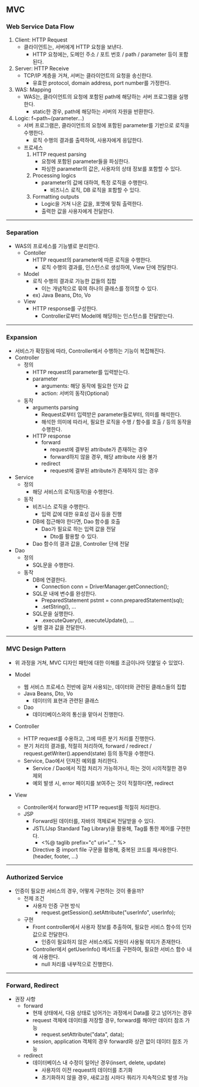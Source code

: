 ## MVC

### Web Service Data Flow

1. Client: HTTP Request
   - 클라이언트는, 서버에게 HTTP 요청을 보낸다. 
     - HTTP 요청에는, 도메인 주소 / 포트 번호 / path / parameter 등이 포함된다. 
2. Server: HTTP Receive
   - TCP/IP 계층을 거쳐, 서버는 클라이언트의 요청을 송신한다. 
     - 유효한 protocol, domain address, port number를 가정한다. 
3. WAS: Mapping
   - WAS는, 클라이언트의 요청에 포함된 path에 해당하는 서버 프로그램을 실행한다. 
     - static한 경우, path에 해당하는 서버의 자원을 반환한다. 
4. Logic: f~path~(parameter...)
   - 서버 프로그램은, 클라이언트의 요청에 포함된 parameter를 기반으로 로직을 수행한다. 
     - 로직 수행의 결과를 출력하여, 사용자에게 응답한다. 
   - 프로세스
     1. HTTP request parsing
        - 요청에 포함된 parameter들을 파싱한다. 
        - 파싱한 parameter의 값은, 사용자의 상태 정보를 포함할 수 있다. 
     2. Processing logics
        - parameter의 값에 대하여, 특정 로직을 수행한다. 
          - 비즈니스 로직, DB 로직을 포함할 수 있다. 
     3. Formatting outputs
        - Logic을 거쳐 나온 값을, 포맷에 맞춰 출력한다. 
        - 출력한 값을 사용자에게 전달한다. 

---

### Separation

- WAS의 프로세스를 기능별로 분리한다. 
  - Contoller
    - HTTP request의 parameter에 따른 로직을 수행한다. 
      - 로직 수행의 결과를, 인스턴스로 생성하여, View 단에 전달한다. 
  - Model
    - 로직 수행의 결과로 가능한 값들의 집합
      - 이는 개념적으로 묶여 하나의 클래스를 정의할 수 있다. 
    - ex) Java Beans, Dto, Vo
  - View
    - HTTP response를 구성한다. 
      - Controller로부터 Model에 해당하는 인스턴스를 전달받는다. 

---

### Expansion

- 서비스가 확장됨에 따라, Controller에서 수행하는 기능이 복잡해진다. 
- Controller
  - 정의
    - HTTP request의 parameter를 입력받는다. 
    - parameter
      - arguments: 해당 동작에 필요한 인자 값
      - action: 서버의 동작(Optional)
  - 동작
    - arguments parsing
      - Request로부터 입력받은 parameter들로부터, 의미를 해석한다. 
      - 해석한 의미에 따라서, 필요한 로직을 수행 / 함수를 호출 / 등의 동작을 수행한다. 
    - HTTP response
      - forward
        - request에 결부된 attribute가 존재하는 경우
        - forward하지 않을 경우, 해당 attribute 사용 불가
      - redirect
        - request에 결부된 attribute가 존재하지 않는 경우
- Service
  - 정의
    - 해당 서비스의 로직(동작)을 수행한다. 
  - 동작
    - 비즈니스 로직을 수행한다. 
      - 입력 값에 대한 유효성 검사 등을 진행
    - DB에 접근해야 한다면, Dao 함수를 호출
      - Dao가 필요로 하는 입력 값을 전달
        - Dto를 활용할 수 있다. 
    - Dao 함수의 결과 값을, Controller 단에 전달
- Dao
  - 정의
    - SQL문을 수행한다. 
  - 동작
    - DB에 연결한다. 
      - Connection conn = DriverManager.getConnection();
    - SQL문 내에 변수를 완성한다. 
      - PreparedStatement pstmt = conn.preparedStatement(sql);
      - .setString(), ...
    - SQL문을 실행한다. 
      - .executeQuery(), .executeUpdate(), ...
    - 실행 결과 값을 전달한다. 

---

### MVC Design Pattern

- 위 과정을 거쳐, MVC 디자인 패턴에 대한 이해를 조금이나마 덧붙일 수 있었다. 
- Model
  - 웹 서비스 프로세스 전반에 걸쳐 사용되는, 데이터와 관련된 클래스들의 집합
  - Java Beans, Dto, Vo
    - 데이터의 표현과 관련된 클래스
  - Dao
    - 데이터베이스와의 통신을 맡아서 진행한다. 
- Controller
  - HTTP request를 수용하고, 그에 따른 분기 처리를 진행한다. 
  - 분기 처리의 결과를, 적절히 처리하여, forward / redirect / request.getWriter().append(state) 등의 동작을 수행한다. 
  - Service, Dao에서 던져진 예외를 처리한다. 
    - Service / Dao에서 직접 처리가 가능하거나, 하는 것이 시의적절한 경우 제외
    - 예외 발생 시, error 페이지를 보여주는 것이 적절하다면, redirect


- View
  - Controller에서 forward한 HTTP request를 적절히 처리한다. 
  - JSP
    - Forward된 데이터를, 자바의 객체로써 전달받을 수 있다. 
    - JSTL(Jsp Standard Tag Library)을 활용해, Tag를 통한 제어를 구현한다. 
      - <%@ taglib prefix="c" uri="..." %>
    - Directive 중 import file 구문을 활용해, 중복된 코드를 재사용한다. (header, footer, ...)

---

### Authorized Service

- 인증이 필요한 서비스의 경우, 어떻게 구현하는 것이 좋을까?
  - 전제 조건
    - 사용자 인증 구현 방식
      - request.getSession().setAttribute("userInfo", userInfo);
  - 구현
    - Front controller에서 사용자 정보를 추출하여, 필요한 서비스 함수의 인자 값으로 전달한다. 
      - 인증이 필요하지 않은 서비스에도 자원이 사용될 여지가 존재한다. 
    - Controller에서 getUserInfo() 메서드를 구현하여, 필요한 서비스 함수 내에 사용한다. 
      - null 처리를 내부적으로 진행한다. 

---

### Forward, Redirect

- 권장 사항
  - forward
    - 현재 상태에서, 다음 상태로 넘어가는 과정에서 Data를 갖고 넘어가는 경우
    - request 객체에 데이터를 저장할 경우, forward를 해야만 데이터 참조 가능
      - request.setAttribute("data", data);
    - session, application 객체의 경우 forward와 상관 없이 데이터 참조 가능
  - redirect
    - 데이터베이스 내 수정이 일어난 경우(insert, delete, update)
      - 사용자의 이전 request의 데이터를 초기화
      - 초기화하지 않을 경우, 새로고침 시마다 쿼리가 지속적으로 발생 가능
